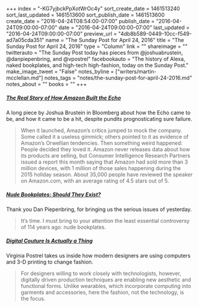 +++
index = "-KG7yjbckPpXotWrOc4y"
sort_create_date = 1461513240
sort_last_updated = 1461513600
sort_publish_date = 1461513600
create_date = "2016-04-24T08:54:00-07:00"
publish_date = "2016-04-24T09:00:00-07:00"
date = "2016-04-24T09:00:00-07:00"
last_updated = "2016-04-24T09:00:00-07:00"
preview_url = "4db8b589-0449-10cc-f549-ad7a05cda351"
name = "The Sunday Post for April 24, 2016"
title = "The Sunday Post for April 24, 2016"
type = "Column"
link = ""
shareimage = ""
twitterauto = "The Sunday Post today has pieces from @joshuabrustein, @danpiepenbring, and @vpostrel"
facebookauto = "The history of Alexa, naked bookplates, and high-tech high-fashion, today on the Sunday Post."
make_image_tweet = "False"
notes_byline = ["writers/martin-mcclellan.md"]
notes_tags = "notes/the-sunday-post-for-april-24-2016.md"
notes_about = ""
books = ""
+++
<h5><a href="http://www.bloomberg.com/features/2016-amazon-echo/" title="The Real Story of How Amazon Built the Echo">The Real Story of How Amazon Built the Echo</a></h5>

A long piece by Joshua Brustein in Bloomberg about how the Echo came to be, and how it came to be a hit, despite pundits prognosticating sure failure.

<blockquote>
	When it launched, Amazon’s critics jumped to mock the company. Some called it a useless gimmick; others pointed to it as evidence of Amazon’s Orwellian tendencies. Then something weird happened: People decided they loved it. Amazon never releases data about how its products are selling, but Consumer Intelligence Research Partners issued a report this month saying that Amazon had sold more than 3 million devices, with 1 million of those sales happening during the 2015 holiday season. About 35,000 people have reviewed the speaker on Amazon.com, with an average rating of 4.5 stars out of 5.
</blockquote>

<h5><a href="http://www.theparisreview.org/blog/2016/04/15/nude-bookplates-should-they-exist/" title="Nude Bookplates: Should They Exist?">Nude Bookplates: Should They Exist?</a></h5>

Thank you Dan Piepenbring, for bringing us the serious issues of yesterday.

<blockquote>
	It’s time. I must bring to your attention the least essential controversy of 114 years ago: nude bookplates.
</blockquote>

<h5><a href="http://www.bloombergview.com/articles/2016-04-19/digital-couture-is-actually-a-thing" title="None">Digital Couture Is Actually a Thing</a></h5>

Virginia Postrel takes us inside how modern designers are using computers and 3-D printing to change fashion.

<blockquote>
	For designers willing to work closely with technologists, however, digitally driven production techniques are enabling new aesthetic and functional forms. Unlike wearables, which incorporate computing into garments and accessories, here the fashion, not the technology, is the focus.
</blockquote>

